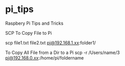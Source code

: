 # pi_tips
Raspbery Pi Tips and Tricks 


SCP 
To Copy File to Pi
   
   scp file1.txt file2.txt pi@192.168.1.xx:folder1/

To Copy All File from a Dir to a Pi
   scp -r /Users/name/3 pi@192.168.0.xx:/home/pi/foldername
